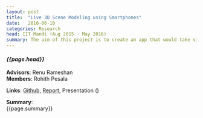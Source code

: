 ```yaml
---
layout: post
title:  "Live 3D Scene Modeling using Smartphones"
date:   2016-06-10
categories: Research
head: IIT Mandi (Aug 2015 - May 2016)
summary: The aim of this project is to create an app that would take video of an object or a scene as input and produce a corresponding 3D model. There are many approaches to scene reconstruction but the challenge here was to develop such algorithm, which would be lightweight and very time efficient. We observe that contrary to other approaches, we have continuous video feed and hence capitalize on this fact to construct our implementation.
---
```

#### *{{page.head}}*  

__Advisors__: Renu Rameshan  
__Members__: Rohith Pesala

__Links__: [Github](), [Report](), Presentation ()

__Summary__:  
{{page.summary}}  